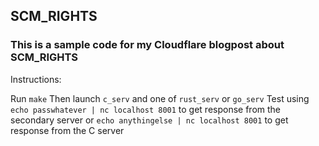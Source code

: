 ## SCM_RIGHTS

### This is a sample code for my Cloudflare blogpost about SCM_RIGHTS

Instructions:

Run `make`
Then launch `c_serv` and one of `rust_serv` or `go_serv`
Test using `echo passwhatever | nc localhost 8001` to get response from the secondary server or `echo anythingelse | nc localhost 8001` to get response from the C server